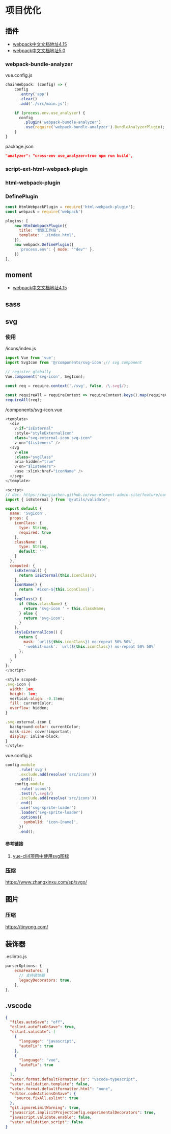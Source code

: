 # 项目优化

## 插件

- [webpack中文文档地址4.15](https://webpack.html.cn/plugins/context-replacement-plugin.html)
- [webpack中文文档地址5.0](https://www.webpackjs.com/plugins/context-replacement-plugin/)

### webpack-bundle-analyzer
vue.config.js
```js
chainWebpack: (config) => {
    config
      .entry('app')
      .clear()
      .add('./src/main.js');

    if (process.env.use_analyzer) {
      config
        .plugin('webpack-bundle-analyzer')
        .use(require('webpack-bundle-analyzer').BundleAnalyzerPlugin);
    }
}
```
package.json
```json
"analyzer": "cross-env use_analyzer=true npm run build",
```
### script-ext-html-webpack-plugin
### html-webpack-plugin
### DefinePlugin
```js
const HtmlWebpackPlugin = require('html-webpack-plugin');
const webpack = require('webpack')

plugins: [
    new HtmlWebpackPlugin({
      title: '智医工作站',
      template: './index.html',
    }),
    new webpack.DefinePlugin({
      'process.env': { mode: '"dev"' },
    })
],
```



## moment
- [webpack中文文档地址4.15](https://webpack.html.cn/plugins/context-replacement-plugin.html)

## sass

## svg

### 使用
/icons/index.js
```js
import Vue from 'vue';
import SvgIcon from '@/components/svg-icon';// svg component

// register globally
Vue.component('svg-icon', SvgIcon);

const req = require.context('./svg', false, /\.svg$/);

const requireAll = requireContext => requireContext.keys().map(requireContext);
requireAll(req);
```
/components/svg-icon.vue
```js
<template>
  <div
    v-if="isExternal"
    :style="styleExternalIcon"
    class="svg-external-icon svg-icon"
    v-on="$listeners" />
  <svg
    v-else
    :class="svgClass"
    aria-hidden="true"
    v-on="$listeners">
    <use :xlink:href="iconName" />
  </svg>
</template>

<script>
// doc: https://panjiachen.github.io/vue-element-admin-site/feature/component/svg-icon.html#usage
import { isExternal } from '@/utils/validate';

export default {
  name: 'SvgIcon',
  props: {
    iconClass: {
      type: String,
      required: true
    },
    className: {
      type: String,
      default: ''
    }
  },
  computed: {
    isExternal() {
      return isExternal(this.iconClass);
    },
    iconName() {
      return `#icon-${this.iconClass}`;
    },
    svgClass() {
      if (this.className) {
        return 'svg-icon ' + this.className;
      } else {
        return 'svg-icon';
      }
    },
    styleExternalIcon() {
      return {
        mask: `url(${this.iconClass}) no-repeat 50% 50%`,
        '-webkit-mask': `url(${this.iconClass}) no-repeat 50% 50%`
      };
    }
  }
};
</script>

<style scoped>
.svg-icon {
  width: 1em;
  height: 1em;
  vertical-align: -0.15em;
  fill: currentColor;
  overflow: hidden;
}

.svg-external-icon {
  background-color: currentColor;
  mask-size: cover!important;
  display: inline-block;
}
</style>

```

vue.config.js
```js
config.module
      .rule('svg')
      .exclude.add(resolve('src/icons'))
      .end();
    config.module
      .rule('icons')
      .test(/\.svg$/)
      .include.add(resolve('src/icons'))
      .end()
      .use('svg-sprite-loader')
      .loader('svg-sprite-loader')
      .options({
        symbolId: 'icon-[name]',
      })
      .end();
```

#### 参考链接
1. [vue-cli4项目中使用svg图标](https://blog.csdn.net/weixin_43250576/article/details/106462494)

### 压缩
https://www.zhangxinxu.com/sp/svgo/

## 图片

### 压缩
https://tinypng.com/




## 装饰器
.eslintrc.js
```js
parserOptions: {
    ecmaFeatures: {
      // 支持装饰器
      legacyDecorators: true,
    },
},
```

## .vscode
```json
{
  "files.autoSave": "off",
  "eslint.autoFixOnSave": true,
  "eslint.validate": [
    {
      "language": "javascript",
      "autoFix": true
    },
    {
      "language": "vue",
      "autoFix": true
    }
  ],
  "vetur.format.defaultFormatter.js": "vscode-typescript",
  "vetur.validation.template": false,
  "vetur.format.defaultFormatter.html": "none",
  "editor.codeActionsOnSave": {
    "source.fixAll.eslint": true
  },
  "git.ignoreLimitWarning": true,
  "javascript.implicitProjectConfig.experimentalDecorators": true,
  "javascript.validate.enable": false,
  "vetur.validation.script": false
}
```